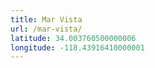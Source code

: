 ```yaml
---
title: Mar Vista
url: /mar-vista/
latitude: 34.003760500000006
longitude: -118.43916410000001
---
```

